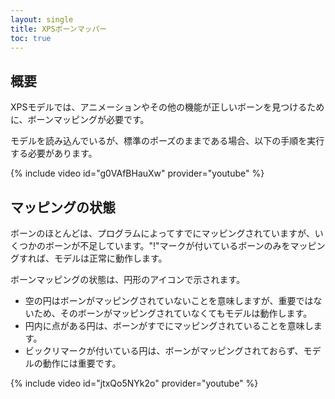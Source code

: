 ```yaml
---
layout: single
title: XPSボーンマッパー
toc: true
---
```


## 概要
XPSモデルでは、アニメーションやその他の機能が正しいボーンを見つけるために、ボーンマッピングが必要です。

モデルを読み込んでいるが、標準のポーズのままである場合、以下の手順を実行する必要があります。

{% include video id="g0VAfBHauXw" provider="youtube" %}

## マッピングの状態
ボーンのほとんどは、プログラムによってすでにマッピングされていますが、いくつかのボーンが不足しています。"!"マークが付いているボーンのみをマッピングすれば、モデルは正常に動作します。

ボーンマッピングの状態は、円形のアイコンで示されます。
* 空の円はボーンがマッピングされていないことを意味しますが、重要ではないため、そのボーンがマッピングされていなくてもモデルは動作します。
* 円内に点がある円は、ボーンがすでにマッピングされていることを意味します。
* ビックリマークが付いている円は、ボーンがマッピングされておらず、モデルの動作には重要です。

{% include video id="jtxQo5NYk2o" provider="youtube" %}